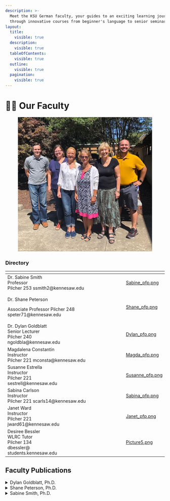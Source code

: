 ```yaml
---
description: >-
  Meet the KSU German faculty, your guides to an exciting learning journey
  through innovative courses from beginner's language to senior seminars!
layout:
  title:
    visible: true
  description:
    visible: true
  tableOfContents:
    visible: true
  outline:
    visible: true
  pagination:
    visible: true
---
```


# 🧑🏫 Our Faculty

<figure><img src="../.gitbook/assets/background2-h_k58zqs0n.jpg" alt=""><figcaption></figcaption></figure>

### Directory

<table data-view="cards"><thead><tr><th></th><th></th><th></th><th data-hidden data-card-cover data-type="files"></th></tr></thead><tbody><tr><td>Dr. Sabine Smith<br>Professor <br>Pilcher 253 ssmith2@kennesaw.edu</td><td></td><td></td><td><a href="../.gitbook/assets/Sabine_pfp.png">Sabine_pfp.png</a></td></tr><tr><td><p>Dr. Shane Peterson</p><p>Associate Professor Pilcher 248 speter71@kennesaw.edu</p></td><td></td><td></td><td><a href="../.gitbook/assets/Shane_pfp.png">Shane_pfp.png</a></td></tr><tr><td>Dr. Dylan Goldblatt<br>Senior Lecturer<br>Pilcher 240<br>ngoldbla@kennesaw.edu</td><td></td><td></td><td><a href="../.gitbook/assets/Dylan_pfp.png">Dylan_pfp.png</a></td></tr><tr><td>Magdalena Constantin<br>Instructor <br>Pilcher 221 mconsta@kennesaw.edu</td><td></td><td></td><td><a href="../.gitbook/assets/Magda_pfp.png">Magda_pfp.png</a></td></tr><tr><td>Susanne Estrella<br>Instructor<br>Pilcher 221<br>sestrell@kennesaw.edu</td><td></td><td></td><td><a href="../.gitbook/assets/Susanne_pfp.png">Susanne_pfp.png</a></td></tr><tr><td>Sabina Carlson <br>Instructor <br>Pilcher 221 scarls14@kennesaw.edu</td><td></td><td></td><td><a href="../.gitbook/assets/Sabina_pfp.png">Sabina_pfp.png</a></td></tr><tr><td>Janet Ward<br>Instructor<br>Pilcher 221<br>jward61@kennesaw.edu</td><td></td><td></td><td><a href="../.gitbook/assets/Janet_pfp.png">Janet_pfp.png</a></td></tr><tr><td>Desiree Bessler<br>WLRC Tutor<br>Pilcher 134<br>dbessler@<br>students.kennesaw.edu</td><td></td><td></td><td><a href="../.gitbook/assets/Picture5.png">Picture5.png</a></td></tr></tbody></table>

## Faculty Publications

<details>

<summary>Dylan Goldblatt, Ph.D.</summary>

#### Articles

Goldblatt, Dylan. “[The Vitruvian Source of Marvell’s Tortoise in ‘Upon Appleton House, To My Lord Fairfax](https://digitalcommons.kennesaw.edu/facpubs/4580/)’,” _South Central Review,_ 36.3, Fall 2019.

#### Translations

Lerner, Marc. “Competing memories of a Swiss revolt: The prism of the William Tell legend,” in _Rhythms of Revolt: European Traditions and Memories of Social Conflict in Oral Culture_, eds. Éva Guillorel, David Hopkin, Will Pooley. New York, Routledge. p. 90-120.

McDonald, William C. “Seeking Sedechias: Faustus, Trithemius, and the Path from Murder to Magic” in _Wolfenbütteler Renaissancemitteilungen_, vol. 38, p. 3-26.

McDonald, William C. “Leopoldus Iudaeus necromanticus: Concerning an Unpublished, Sixteenth-Century Day-Book Entry on the Execution of Lippold Ben Chluchim in Berlin, 1573” in _Revue des etudes juives_, vol. 176 (3-4), juillet-décembre, p. 371-391.

McDonald, William C. “Gödelmann’s Faustus (1591) Concerning the Fluidity of the Early Transmission of the Adventures of Faustus in Germany,” in _Studia theodisca_, vol. 23, p. 17-32.

McDonald, William C. “Standing atop a Dying World: Observing a Printer's Device of Franz Behem (1500-1582)” in _Emblematica_, vol. 23, p. 1-23.

McDonald, William C. “Ars imprimendi libros initium cepit: Remarks of a Lutheran Pastor, Georg Agricola (1554–1630), Concerning the Origin of the Art of Printing in Mainz.” in _Gutenberg-Jahrbuch,_ vol. 91, p. 177-189.

McDonald, William C. “A Certain Sedechias, a Jew by Religion and a Physician by Profession: On the Long Life of an Anti-Jewish Myth” in _Korot:  The Israel Journal of the History of Medicine and Science,_ vol. 23, p. 197-235.

</details>

<details>

<summary>Shane Peterson, Ph.D.</summary>

#### Articles

Ergai, Awatef, Shane D. Peterson, Ginny Zhan, and Sabine Smith. “Advancing Intercultural\
Communication Skills in Diverse Teams:  An Intervention Program for Project-Based Engineering Courses.” _Journal of Higher Education Theory and Practice_ 23.10 (2023): 120-136.

Peterson, Shane D. “The Contested Status of Illustrated Literature (1860-1890).” _Colloquia Germanica_ 49.2-3 (2016 \[2018]): 259-82.

Peterson, Shane D. “Projection Spaces: Manifestations of the Alpine in the Reception of the Austrian _Heimatfilm Echo der Berge_ (1954) and of the Vienna Flak Towers.” _Austrian Studies_ 18 (2010): 124-40.

#### Book Chapters

Peterson, Shane D. “Illustrated Editions of Novels as Marketing Strategy: The Case of Wilhelm Raabe.” _Market Strategies and German Literature in the Long Nineteenth Century_, eds. Vance Byrd & Ervin Malakaj. De Gruyter, 2020. 269-305.

Peterson, Shane D. “Intranational Migration – The Search for Postwar Austrian _Heimat_ in « Echo der Berge »(1954).” _Imaginäre Topographien: Migration und Verortung_, eds. Klaus Müller-Richter and Ramona Uritescu-Lombard. Bielefeld: Transcript, 2007. 127-42.

#### Refereed Conference Proceedings

Ergai, Awatef, Shane D. Peterson, Ginny Zhan, and Sabine Smith. [“Improving Communication Skills in Global Engineers: Adapting the UNESCO Story Circles Method in an Undergraduate Engineering Course.”](https://peer.asee.org/40608) American Society for Engineering Education. _2022 Annual Conference & Exposition_.&#x20;

#### Textbooks

Peterson, Shane D., Sabine Smith, Dylan Goldblatt, and Susanne Estrella. [“der und mehr”:](https://alg.manifoldapp.org/projects/der-und-mehr) An Online, Open-Source German Language Textbook.

#### Undergraduate Research Mentorship

Faculty Mentor, First-Year Scholars Program, “Measuring German Vocabulary Learning,” 2020-21.

</details>

<details>

<summary>Sabine Smith, Ph.D.</summary>

#### Monographs

* Peterson, Shane, Sabine H. Smith, Dylan Goldblatt, Susanne Estrella. _Der und mehr._ Open Textbooks, ALG, 2020. Available via [https://alg.manifoldapp.org/projects/der-und-mehr](https://nam04.safelinks.protection.outlook.com/?url=https%3A%2F%2Falg.manifoldapp.org%2Fprojects%2Fder-und-mehr\&data=05%7C01%7Cngoldbla%40kennesaw.edu%7Cda27d8d04078490416e808dba1ba73c8%7C45f26ee5f134439ebc93e6c7e33d61c2%7C1%7C0%7C638281594400850457%7CUnknown%7CTWFpbGZsb3d8eyJWIjoiMC4wLjAwMDAiLCJQIjoiV2luMzIiLCJBTiI6Ik1haWwiLCJXVCI6Mn0%3D%7C3000%7C%7C%7C\&sdata=srHp9v2FA%2BQaIvBUVsmSjJUTzJ1SgddYotCgUaTSI%2Fw%3D\&reserved=0)&#x20;
* Ehland, Christoph, Sabine H. Smith, eds. _KSU UPB Maymester 2016: Georgia with the Germans._ Paderborn: np, 2017. Available in print and via [https://uni-paderborn.sciebo.de/index.php/s/wOpITMLOF3aCPsA](https://nam04.safelinks.protection.outlook.com/?url=https%3A%2F%2Funi-paderborn.sciebo.de%2Findex.php%2Fs%2FwOpITMLOF3aCPsA\&data=05%7C01%7Cngoldbla%40kennesaw.edu%7Cda27d8d04078490416e808dba1ba73c8%7C45f26ee5f134439ebc93e6c7e33d61c2%7C1%7C0%7C638281594400850457%7CUnknown%7CTWFpbGZsb3d8eyJWIjoiMC4wLjAwMDAiLCJQIjoiV2luMzIiLCJBTiI6Ik1haWwiLCJXVCI6Mn0%3D%7C3000%7C%7C%7C\&sdata=aR6d%2FCIy2wV0df4aAC%2B%2FKNhHvajtXg2xs56kj7uABrI%3D\&reserved=0)&#x20;
* Robbins, Sarah, Sabine H. Smith, and Federica Santini, eds. _Bridging Cultures: International Women Faculty Transforming the US Academy._ Lanham, MD: University Press of America, 2011.&#x20;
* Smith, Sabine H. _Sexual Violence in German Culture: Rereading and Rewriting the Tradition._ Studien zum Theater, Film, Fernsehen 26. Frankfurt: Peter Lang, 1998.&#x20;

#### Book chapters: &#x20;

* Levintova, Ekaterina, Sabine H. Smith, Iris Berdrow, Laura Boudon, Dan Paracka, and Paul Worley. “Have Interest, Will NOT Travel: Multi-Institutional Study of the Reasons Why Students Opt Out of Study Abroad,” in: Namaste, Nina & Amanda Sturgill, eds. _Mind The Gap: Integrating Global Learning at Home and Abroad_ (Stylus, 2020).&#x20;
* Berdrow, Iris, Rebecca Cruise, Ekaterina Levintova, Sabine H. Smith, Laura Boudon, Dan Paracka, and Paul Worley. “Exploring Patterns of Student Global Learning Choices: A Multi-Institutional Analysis,” in: Namaste, Nina & Amanda Sturgill, eds. _Mind The Gap: Integrating Global Learning at Home and Abroad_ (Stylus, 2020).&#x20;
* Smith, Sabine H. “The Urban Residential Balcony as Interstitial Site.” _Resistance and the City._ Ed. Christoph Ehland and Pascal Fischer; (= Spatial Practices series). Amsterdam/Leiden: Rodopi/Brill,  2018, 168-184.&#x20;
* Smith, Sabine H. “Staking the Ground for the ‘Third Place’: Fostering Intercultural Competence in Foreign Language Students at an American University.” _Intercultural Encounters in Education, vol.2_ Ed. Ulla Kriebernegg, Roberta Maierhofer and Hermine Penz. Vienna: LIT Verlag, 2014, 9-27.&#x20;
* Smith, Sabine H. “Perfectly Ambivalent: How German Am I?” _Bridging Cultures: International Women Faculty Transforming the US Academy._ Ed. Sarah Robbins, Sabine H. Smith, and Federica Santini. Lanham, MD: University Press of America, 2011, 40-60. (Reprinted in _Journal of Transnational American Studies_, 4(1) (2012), 11-31. Available [http://escholarship.org/uc/item/5bx354k1#page-1](https://nam04.safelinks.protection.outlook.com/?url=http%3A%2F%2Fescholarship.org%2Fuc%2Fitem%2F5bx354k1%23page-1\&data=05%7C01%7Cngoldbla%40kennesaw.edu%7Cda27d8d04078490416e808dba1ba73c8%7C45f26ee5f134439ebc93e6c7e33d61c2%7C1%7C0%7C638281594400850457%7CUnknown%7CTWFpbGZsb3d8eyJWIjoiMC4wLjAwMDAiLCJQIjoiV2luMzIiLCJBTiI6Ik1haWwiLCJXVCI6Mn0%3D%7C3000%7C%7C%7C\&sdata=HXU%2B7w4xPNDaeZsnH%2BXkv977n3UYhXMEiTk6wTpoBTY%3D\&reserved=0)).&#x20;
* Santini, Federica, Sabine H. Smith, and Sarah Robbins. “Introduction.” _Bridging Cultures: International Women Faculty Transforming the US Academy._ Ed. Sarah Robbins, Sabine H. Smith, and Federica Santini. Lanham, MD: University Press of America, 2011, xxi-xlii. (Reprinted in _Journal of Transnational American Studies_, 4(1) (2012), 1-10. Available [http://escholarship.org/uc/item/5bx354k1#page-1](https://nam04.safelinks.protection.outlook.com/?url=http%3A%2F%2Fescholarship.org%2Fuc%2Fitem%2F5bx354k1%23page-1\&data=05%7C01%7Cngoldbla%40kennesaw.edu%7Cda27d8d04078490416e808dba1ba73c8%7C45f26ee5f134439ebc93e6c7e33d61c2%7C1%7C0%7C638281594400850457%7CUnknown%7CTWFpbGZsb3d8eyJWIjoiMC4wLjAwMDAiLCJQIjoiV2luMzIiLCJBTiI6Ik1haWwiLCJXVCI6Mn0%3D%7C3000%7C%7C%7C\&sdata=HXU%2B7w4xPNDaeZsnH%2BXkv977n3UYhXMEiTk6wTpoBTY%3D\&reserved=0) )&#x20;
* Howard, Lori, Sarah R. Robbins, Sabine H. Smith, and _Bridging Cultures_ writers. “Epilogue: Synthesizing Stories and Making Connections.” _Bridging Cultures: International Women Faculty Transforming the US Academy._ Ed. Sarah Robbins, Sabine H. Smith, and Federica Santini Lanham, MD: University Press of America, 2011, 157-173.&#x20;
* Santini, Federica, and Sabine H. Smith. “Questions: Reflection, Discussion and Cultural Change.” _Bridging Cultures: International Women Faculty Transforming the US Academy._ Ed. Sarah Robbins, Sabine H. Smith, and Federica Santini. Lanham, MD: University Press of America, 2011, 174-177.&#x20;
* Smith, Sabine H. “’I would have hoped for a different discussion…’: An Interview with Helke Sander.” _Triangulated Visions: Women in Recent German Cinema._ Ed. Ingeborg Major O’Sickey and Ingeborg von Zadow. New York: SUNY P, 1998.&#x20;

#### Articles (peer reviewed/refereed): &#x20;

* Ergai, Awatef, Shane Peterson, Sabine H. Smith, Ginny Zhan, ”Advancing Intercultural Communication Skills in Diverse Teams: An Intervention Program for Project-Based Engineering Courses.“ _Journal of Higher Education Theory and Practice_ 23:10 (2023).120 – 136.&#x20;
* Ergai, Awatef, Shane Peterson, Ginny Zhan, Sabine H. Smith, „Improving Communication Skills in Global Engineers: Adapting the UNESCO Story Circles Method in an Undergraduate Engineering Course,” _2022 ASEE Annual Conference & Exposition, Minneapolis, MN, 2022._American Society for Engineering Education (ASEE), 1-18. [https://peer.asee.org/40608](https://nam04.safelinks.protection.outlook.com/?url=https%3A%2F%2Fpeer.asee.org%2F40608\&data=05%7C01%7Cngoldbla%40kennesaw.edu%7Cda27d8d04078490416e808dba1ba73c8%7C45f26ee5f134439ebc93e6c7e33d61c2%7C1%7C0%7C638281594400850457%7CUnknown%7CTWFpbGZsb3d8eyJWIjoiMC4wLjAwMDAiLCJQIjoiV2luMzIiLCJBTiI6Ik1haWwiLCJXVCI6Mn0%3D%7C3000%7C%7C%7C\&sdata=oDll0w9bjiTseTs5etcvNRSh1247GVn1xTau5iVgrSM%3D\&reserved=0).[Available here](https://nam04.safelinks.protection.outlook.com/?url=https%3A%2F%2Fpeer.asee.org%2Fimproving-communication-skills-in-global-engineers-adapting-the-unesco-story-circles-method-in-undergraduate-engineering-programs\&data=05%7C01%7Cngoldbla%40kennesaw.edu%7Cda27d8d04078490416e808dba1ba73c8%7C45f26ee5f134439ebc93e6c7e33d61c2%7C1%7C0%7C638281594401006683%7CUnknown%7CTWFpbGZsb3d8eyJWIjoiMC4wLjAwMDAiLCJQIjoiV2luMzIiLCJBTiI6Ik1haWwiLCJXVCI6Mn0%3D%7C3000%7C%7C%7C\&sdata=PR2XTMtD1bg34LjhR8jsrcshufKOKJ0EGDq6qTNIdao%3D\&reserved=0).&#x20;
* GuramatunhuCooper, Nyasha M., Darlene Xiomara Rodriguez, Uttam Kokil, Sabine H. Smith, “Cross-Cultural Contexts of Teaching and Learning: Experiences of International Faculty at a Southeastern University in the United States,” _Currents in Teaching and Learning_14:1 (September 2022). 55-69. [Available here](https://nam04.safelinks.protection.outlook.com/?url=https%3A%2F%2Fwebcdn.worcester.edu%2Fcurrents-in-teaching-and-learning%2Fwp-content%2Fuploads%2Fsites%2F65%2F2022%2F09%2FCurrents-14-01-GuramatunhuCooper-Xiomara-Rodriguez-Kokil-Smith-Cross-Cultural-Contexts-of-Teaching-and-Learning-Experiences-of-International-Faculty.pdf\&data=05%7C01%7Cngoldbla%40kennesaw.edu%7Cda27d8d04078490416e808dba1ba73c8%7C45f26ee5f134439ebc93e6c7e33d61c2%7C1%7C0%7C638281594401006683%7CUnknown%7CTWFpbGZsb3d8eyJWIjoiMC4wLjAwMDAiLCJQIjoiV2luMzIiLCJBTiI6Ik1haWwiLCJXVCI6Mn0%3D%7C3000%7C%7C%7C\&sdata=Xn4xq3edk%2FlEHzTxkt7pVLiQ%2FOthhUIwatSins%2BXUAI%3D\&reserved=0).&#x20;
* Smith, Sabine H., and Daniel J. Paracka. “Global learning is shared learning: Interdisciplinary intercultural competence at a comprehensive regional university” International Journal for Intercultural Relations 63:1 (2018), 17-26. Smith, Sabine H., “Investigating Products, Practices, and Perspectives in a Simulated Moving Abroad Project.” Garrett-Rucks, Paula and Alvino Fantini, eds. Dimension 2016 Special Issue: Focus on Intercultural Competence (2016). 169-194. Available at https://www.academia.edu/26575642/Dimension\_2016\_Special\_Issue\_Focus\_on\_Intercultural\_Competence
* Terantino, Joseph, Claudia Stura, Sabine H. Smith, and Jeannette Boettcher. “Die Integration von interkultureller Kommunikationskompetenz in das Curriculum eines Institutes für Fremdsprachen: Eine explorative Fallstudie” \[Integrating Intercultural Communicative Competence Into the Curriculum of a Department of Foreign Languages: An Exploratory Case Study] Intercultural Journal: Online Zeitschrift für Interkulturelle Studien 12:21 (2013). 59-70. Available at http://www.ssoar.info/ssoar/handle/document/45416.
* Smith, Sabine H., and Miriam Bley. „Streets in the Sky: The Balconies of Lima and the Road to Intercultural Competence.“ _The Journal of Global Initiatives_ 7:2 (2012). 143-166.&#x20;
* Hoyt, Kristin, and Sabine H. Smith. “Keeping Them In While Getting Them Out” _FLAG Journal_ 1:1 (Fall 2009). 15-22. &#x20;
* Hunt, Hugh, Catherine Lewis, and Smith, Sabine H. “Following in Anne Frank’s Footsteps: An Interdisciplinary Study Abroad Program.” _The International Journal of the Humanities_ 5:9 (Fall 2007). 61-68. &#x20;

#### Online teaching modules, research-based

* Contributor of online module “Embracing the Monkey Wrench: Preparing for the OPI” to Webinar by DFL Faculty Learning Community “High Leverage Teaching Practice” Available at  [https://mediaspace.kennesaw.edu/media/Webinar+1+Power+Point+Interpersonal+Task\_FinalPrez/1\_uh38bf81](https://mediaspace.kennesaw.edu/media/Webinar+1+Power+Point+Interpersonal+Task\_FinalPrez/1\_uh38bf81) (5/18). &#x20;
* Contributor of online module “Exploring Your Worldview and the Importance of Self-Assessment” (pre-departure section) for KSU Campus Internationalization Prize: Online Intercultural Education and Training for Study Abroad Engagement,” for Co-PIs Drs. Wade-Berg, Slinger-Friedman, Robinson-Dooley, and Coffey, sponsored by the KSU Institute of Global Initiatives (6/16).&#x20;
* Contributor of online module “Cultural Simulation “It’s Peanuts!” [http://dga.kennesaw.edu/sig/itaic.php](https://nam04.safelinks.protection.outlook.com/?url=http%3A%2F%2Fdga.kennesaw.edu%2Fsig%2Fitaic.php\&data=05%7C01%7Cngoldbla%40kennesaw.edu%7Cda27d8d04078490416e808dba1ba73c8%7C45f26ee5f134439ebc93e6c7e33d61c2%7C1%7C0%7C638281594401006683%7CUnknown%7CTWFpbGZsb3d8eyJWIjoiMC4wLjAwMDAiLCJQIjoiV2luMzIiLCJBTiI6Ik1haWwiLCJXVCI6Mn0%3D%7C3000%7C%7C%7C\&sdata=ow3ONLOQIuUakKZkkUWsAdIABvKVt6NQDaQuiEJ1xrw%3D\&reserved=0) for KSU Campus Internationalization Prize: “Campus Internationalization Prize: Interdisciplinary Teaching and Assessment of Intercultural Competence,” for Co-PIs Drs. Smith, Paracka and Terantino, sponsored by the KSU Institute of Global Initiatives (6/15).&#x20;

#### Performances, exhibits, and installations&#x20;

* Coordinator of translation project (English-German) of KSU MHHE exhibit [Voices from the Great War,](https://nam04.safelinks.protection.outlook.com/?url=https%3A%2F%2Fhistorymuseum.kennesaw.edu%2Fexhibitions%2Ftraveling%2Fgreat-war.php\&data=05%7C01%7Cngoldbla%40kennesaw.edu%7Cda27d8d04078490416e808dba1ba73c8%7C45f26ee5f134439ebc93e6c7e33d61c2%7C1%7C0%7C638281594401006683%7CUnknown%7CTWFpbGZsb3d8eyJWIjoiMC4wLjAwMDAiLCJQIjoiV2luMzIiLCJBTiI6Ik1haWwiLCJXVCI6Mn0%3D%7C3000%7C%7C%7C\&sdata=A%2BvtdMKHzIm%2BkI6zUcZuUk4OGRfDtww%2FM2fm4t8UNEw%3D\&reserved=0) _with undergraduate students in GRMN 3200 (Spring 20232), KSU. Forthcoming._&#x20;
* Coordinator of translation project (English-German) of KSU MHHE exhibit [Enduring Tension: (En)countering Antisemitism in Every Age](https://nam04.safelinks.protection.outlook.com/?url=https%3A%2F%2Fhistorymuseum.kennesaw.edu%2Fexhibitions%2Ftraveling%2Fenduring-tension.php\&data=05%7C01%7Cngoldbla%40kennesaw.edu%7Cda27d8d04078490416e808dba1ba73c8%7C45f26ee5f134439ebc93e6c7e33d61c2%7C1%7C0%7C638281594401006683%7CUnknown%7CTWFpbGZsb3d8eyJWIjoiMC4wLjAwMDAiLCJQIjoiV2luMzIiLCJBTiI6Ik1haWwiLCJXVCI6Mn0%3D%7C3000%7C%7C%7C\&sdata=xVoYkOl68EaeCOuY6WwnqTdCx3ZHNeLVhjg046dDEkw%3D\&reserved=0), with undergraduate students in GRMN 3200 (Spring 2022), KSU. Available at [https://meethistory.kennesaw.edu/items/show/90](https://nam04.safelinks.protection.outlook.com/?url=https%3A%2F%2Fmeethistory.kennesaw.edu%2Fitems%2Fshow%2F90\&data=05%7C01%7Cngoldbla%40kennesaw.edu%7Cda27d8d04078490416e808dba1ba73c8%7C45f26ee5f134439ebc93e6c7e33d61c2%7C1%7C0%7C638281594401006683%7CUnknown%7CTWFpbGZsb3d8eyJWIjoiMC4wLjAwMDAiLCJQIjoiV2luMzIiLCJBTiI6Ik1haWwiLCJXVCI6Mn0%3D%7C3000%7C%7C%7C\&sdata=50ouzlldM%2F%2FeRvvS%2Bd%2FeDJMPUKOLqihEHxRqH60bI0E%3D\&reserved=0) (5/22).&#x20;
* Co-Curator of bi-lingual exhibit „Remembering Ravensbrück: Women and the Holocaust,“ co-presented w/ Dr. Jennifer Dickey and undergraduate students in HIST 4426 and GRMN 3305, KSU (5/12).&#x20;
* Co-Curator of bi-lingual exhibit „_Karikatur_ of Power:World War II Through Political Cartoons,“ co-presented w/ Dr. Catherine Lewis and undergraduate students in HIST 4428 and GRMN 3305, KSU (3/09).&#x20;

</details>
